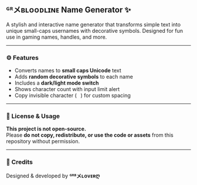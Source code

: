 ## ᴳᴿメʙʟᴏᴏᴅʟɪɴᴇ Name Generator ✨

A stylish and interactive name generator that transforms simple text into unique small-caps usernames with decorative symbols. Designed for fun use in gaming names, handles, and more.

---

### ⚙️ Features

- Converts names to **small caps Unicode** text  
- Adds **random decorative symbols** to each name  
- Includes a **dark/light mode switch**  
- Shows character count with input limit alert  
- Copy invisible character (`ㅤ`) for custom spacing  

---

### 🚫 License & Usage

**This project is not open-source.**  
Please **do not copy, redistribute, or use the code or assets** from this repository without permission.

---

### 📎 Credits

Designed & developed by **ᴳᴿᴮメʟᴏᴠᴇʀღ**

